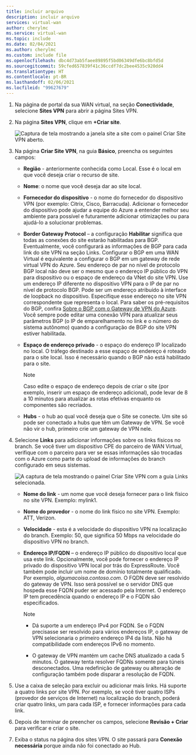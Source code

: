 ```yaml
---
title: incluir arquivo
description: incluir arquivo
services: virtual-wan
author: cherylmc
ms.service: virtual-wan
ms.topic: include
ms.date: 02/04/2021
ms.author: cherylmc
ms.custom: include file
ms.openlocfilehash: dbc4d73ab5faee89895f5bd06349dfe6bc8bfd5d
ms.sourcegitcommit: 59cfed657839f41c36ccdf7dc2bee4535c920dd4
ms.translationtype: HT
ms.contentlocale: pt-BR
ms.lasthandoff: 02/06/2021
ms.locfileid: "99627679"
---
```

1. Na página de portal da sua WAN virtual, na seção **Conectividade**, selecione **Sites VPN** para abrir a página Sites VPN.
2. Na página **Sites VPN**, clique em **+Criar site**.

   ![Captura de tela mostrando a janela site a site com o painel Criar Site VPN aberto.](./media/virtual-wan-tutorial-site-include/basics.png "Noções básicas")
3. Na página **Criar Site VPN**, na guia **Básico**, preencha os seguintes campos:

    * **Região** - anteriormente conhecida como Local. Esse é o local em que você deseja criar o recurso de site.
    * **Nome**: o nome que você deseja dar ao site local.
    * **Fornecedor do dispositivo** - o nome do fornecedor do dispositivo VPN (por exemplo: Citrix, Cisco, Barracuda). Adicionar o fornecedor do dispositivo pode ajudar a equipe do Azure a entender melhor seu ambiente para possível e futuramente adicionar otimizações ou para ajudá-lo a solucionar problemas.
    * **Border Gateway Protocol** – a configuração **Habilitar** significa que todas as conexões do site estarão habilitadas para BGP. Eventualmente, você configurará as informações de BGP para cada link do site VPN na seção Links. Configurar o BGP em uma WAN Virtual é equivalente a configurar o BGP em um gateway de rede virtual VPN do Azure. Seu endereço de par no nível de protocolo BGP local não deve ser o mesmo que o endereço IP público do VPN para dispositivo ou o espaço de endereço da VNet do site VPN. Use um endereço IP diferente no dispositivo VPN para o IP de par no nível de protocolo BGP. Pode ser um endereço atribuído à interface de loopback no dispositivo. Especifique esse endereço no site VPN correspondente que representa o local. Para saber os pré-requisitos do BGP, confira [Sobre o BGP com o Gateway de VPN do Azure](../articles/vpn-gateway/vpn-gateway-bgp-overview.md). Você sempre pode editar uma conexão VPN para atualizar seus parâmetros BGP (o IP de emparelhamento no link e o número do sistema autônomo) quando a configuração de BGP do site VPN estiver habilitada.
    * **Espaço de endereço privado** - o espaço do endereço IP localizado no local. O tráfego destinado a esse espaço de endereço é roteado para o site local. Isso é necessário quando o BGP não está habilitado para o site.
    
      >[!NOTE]
      >Caso edite o espaço de endereço depois de criar o site (por exemplo, inserir um espaço de endereço adicional), pode levar de 8 a 10 minutos para atualizar as rotas efetivas enquanto os componentes são recriados.
      >
    * **Hubs** - o hub ao qual você deseja que o Site se conecte. Um site só pode ser conectado a hubs que têm um Gateway de VPN. Se você não vir o hub, primeiro crie um gateway de VPN nele.
4. Selecione **Links** para adicionar informações sobre os links físicos no branch. Se você tiver um dispositivo CPE do parceiro de WAN Virtual, verifique com o parceiro para ver se essas informações são trocadas com o Azure como parte do upload de informações do branch configurado em seus sistemas.

   ![A captura de tela mostrando o painel Criar Site VPN com a guia Links selecionada.](./media/virtual-wan-tutorial-site-include/links.png "Links")

    * **Nome do link** - um nome que você deseja fornecer para o link físico no site VPN. Exemplo: mylink1.
    * **Nome do provedor** - o nome do link físico no site VPN. Exemplo: ATT, Verizon.
    * **Velocidade** - esta é a velocidade do dispositivo VPN na localização do branch. Exemplo: 50, que significa 50 Mbps na velocidade do dispositivo VPN no branch.
    * **Endereço IP/FQDN** – o endereço IP público do dispositivo local que usa este link. Opcionalmente, você pode fornecer o endereço IP privado do dispositivo VPN local por trás do ExpressRoute. Você também pode incluir um nome de domínio totalmente qualificado. Por exemplo, *algumacoisa.contoso.com*. O FQDN deve ser resolvido do gateway de VPN. Isso será possível se o servidor DNS que hospeda esse FQDN puder ser acessado pela Internet. O endereço IP tem precedência quando o endereço IP e o FQDN são especificados.

      >[!NOTE]
      >
      >* Dá suporte a um endereço IPv4 por FQDN. Se o FQDN precisasse ser resolvido para vários endereços IP, o gateway de VPN selecionaria o primeiro endereço IP4 da lista. Não há compatibilidade com endereços IPv6 no momento.
      >
      >* O gateway de VPN mantém um cache DNS atualizado a cada 5 minutos. O gateway tenta resolver FQDNs somente para túneis desconectados. Uma redefinição de gateway ou alteração de configuração também pode disparar a resolução de FQDN.
      >
5. Use a caixa de seleção para excluir ou adicionar mais links. Há suporte a quatro links por site VPN. Por exemplo, se você tiver quatro ISPs (provedor de serviços de Internet) na localização do branch, poderá criar quatro links, um para cada ISP, e fornecer informações para cada link.
6. Depois de terminar de preencher os campos, selecione **Revisão + Criar** para verificar e criar o site.
7. Exiba o status na página dos sites VPN. O site passará para **Conexão necessária** porque ainda não foi conectado ao Hub.
